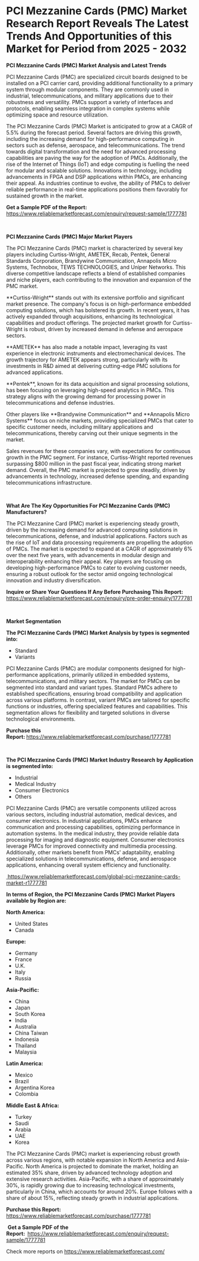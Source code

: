 <p><h1>PCI Mezzanine Cards (PMC) Market Research Report Reveals The Latest Trends And Opportunities of this Market for Period from 2025 - 2032</h1></p><p><strong>PCI Mezzanine Cards (PMC) Market Analysis and Latest Trends</strong></p>
<p><p>PCI Mezzanine Cards (PMC) are specialized circuit boards designed to be installed on a PCI carrier card, providing additional functionality to a primary system through modular components. They are commonly used in industrial, telecommunications, and military applications due to their robustness and versatility. PMCs support a variety of interfaces and protocols, enabling seamless integration in complex systems while optimizing space and resource utilization.</p><p>The PCI Mezzanine Cards (PMC) Market is anticipated to grow at a CAGR of 5.5% during the forecast period. Several factors are driving this growth, including the increasing demand for high-performance computing in sectors such as defense, aerospace, and telecommunications. The trend towards digital transformation and the need for advanced processing capabilities are paving the way for the adoption of PMCs. Additionally, the rise of the Internet of Things (IoT) and edge computing is fuelling the need for modular and scalable solutions. Innovations in technology, including advancements in FPGA and DSP applications within PMCs, are enhancing their appeal. As industries continue to evolve, the ability of PMCs to deliver reliable performance in real-time applications positions them favorably for sustained growth in the market.</p></p>
<p><strong>Get a Sample PDF of the Report:&nbsp;</strong> <a href="https://www.reliablemarketforecast.com/enquiry/request-sample/1777781?utm_campaign=3381&utm_medium=2&utm_source=Github&utm_content=ia&utm_term=06042025&utm_id=pci-mezzanine-cards-pmc">https://www.reliablemarketforecast.com/enquiry/request-sample/1777781</a></p>
<p>&nbsp;</p>
<p><strong>PCI Mezzanine Cards (PMC) Major Market Players</strong></p>
<p><p>The PCI Mezzanine Cards (PMC) market is characterized by several key players including Curtiss-Wright, AMETEK, Recab, Pentek, General Standards Corporation, Brandywine Communication, Annapolis Micro Systems, Technobox, TEWS TECHNOLOGIES, and Uniper Networks. This diverse competitive landscape reflects a blend of established companies and niche players, each contributing to the innovation and expansion of the PMC market.</p><p>**Curtiss-Wright** stands out with its extensive portfolio and significant market presence. The company's focus is on high-performance embedded computing solutions, which has bolstered its growth. In recent years, it has actively expanded through acquisitions, enhancing its technological capabilities and product offerings. The projected market growth for Curtiss-Wright is robust, driven by increased demand in defense and aerospace sectors.</p><p>**AMETEK** has also made a notable impact, leveraging its vast experience in electronic instruments and electromechanical devices. The growth trajectory for AMETEK appears strong, particularly with its investments in R&D aimed at delivering cutting-edge PMC solutions for advanced applications.</p><p>**Pentek**, known for its data acquisition and signal processing solutions, has been focusing on leveraging high-speed analytics in PMCs. This strategy aligns with the growing demand for processing power in telecommunications and defense industries.</p><p>Other players like **Brandywine Communication** and **Annapolis Micro Systems** focus on niche markets, providing specialized PMCs that cater to specific customer needs, including military applications and telecommunications, thereby carving out their unique segments in the market.</p><p>Sales revenues for these companies vary, with expectations for continuous growth in the PMC segment. For instance, Curtiss-Wright reported revenues surpassing $800 million in the past fiscal year, indicating strong market demand. Overall, the PMC market is projected to grow steadily, driven by advancements in technology, increased defense spending, and expanding telecommunications infrastructure.</p></p>
<p>&nbsp;</p>
<p><strong>What Are The Key Opportunities For PCI Mezzanine Cards (PMC) Manufacturers?</strong></p>
<p><p>The PCI Mezzanine Card (PMC) market is experiencing steady growth, driven by the increasing demand for advanced computing solutions in telecommunications, defense, and industrial applications. Factors such as the rise of IoT and data processing requirements are propelling the adoption of PMCs. The market is expected to expand at a CAGR of approximately 6% over the next five years, with advancements in modular design and interoperability enhancing their appeal. Key players are focusing on developing high-performance PMCs to cater to evolving customer needs, ensuring a robust outlook for the sector amid ongoing technological innovation and industry diversification.</p></p>
<p><strong>Inquire or Share Your Questions If Any Before Purchasing This Report:</strong> <a href="https://www.reliablemarketforecast.com/enquiry/pre-order-enquiry/1777781?utm_campaign=3381&utm_medium=2&utm_source=Github&utm_content=ia&utm_term=06042025&utm_id=pci-mezzanine-cards-pmc">https://www.reliablemarketforecast.com/enquiry/pre-order-enquiry/1777781</a></p>
<p>&nbsp;</p>
<p><strong>Market Segmentation</strong></p>
<p><strong>The PCI Mezzanine Cards (PMC) Market Analysis by types is segmented into:</strong></p>
<p><ul><li>Standard</li><li>Variants</li></ul></p>
<p><p>PCI Mezzanine Cards (PMC) are modular components designed for high-performance applications, primarily utilized in embedded systems, telecommunications, and military sectors. The market for PMCs can be segmented into standard and variant types. Standard PMCs adhere to established specifications, ensuring broad compatibility and application across various platforms. In contrast, variant PMCs are tailored for specific functions or industries, offering specialized features and capabilities. This segmentation allows for flexibility and targeted solutions in diverse technological environments.</p></p>
<p><strong>Purchase this Report:&nbsp;</strong><a href="https://www.reliablemarketforecast.com/purchase/1777781?utm_campaign=3381&utm_medium=2&utm_source=Github&utm_content=ia&utm_term=06042025&utm_id=pci-mezzanine-cards-pmc">https://www.reliablemarketforecast.com/purchase/1777781</a></p>
<p>&nbsp;</p>
<p><strong>The PCI Mezzanine Cards (PMC) Market Industry Research by Application is segmented into:</strong></p>
<p><ul><li>Industrial</li><li>Medical Industry</li><li>Consumer Electronics</li><li>Others</li></ul></p>
<p><p>PCI Mezzanine Cards (PMC) are versatile components utilized across various sectors, including industrial automation, medical devices, and consumer electronics. In industrial applications, PMCs enhance communication and processing capabilities, optimizing performance in automation systems. In the medical industry, they provide reliable data processing for imaging and diagnostic equipment. Consumer electronics leverage PMCs for improved connectivity and multimedia processing. Additionally, other markets benefit from PMCs' adaptability, enabling specialized solutions in telecommunications, defense, and aerospace applications, enhancing overall system efficiency and functionality.</p></p>
<p><a href="https://www.reliablemarketforecast.com/global-pci-mezzanine-cards-market-r1777781?utm_campaign=3381&utm_medium=2&utm_source=Github&utm_content=ia&utm_term=06042025&utm_id=pci-mezzanine-cards-pmc">&nbsp;https://www.reliablemarketforecast.com/global-pci-mezzanine-cards-market-r1777781</a></p>
<p><strong>In terms of Region, the PCI Mezzanine Cards (PMC) Market Players available by Region are:</strong></p>
<p>
    <p> <strong> North America: </strong>
        <ul>
            <li>United States</li>
            <li>Canada</li>
        </ul>
        </p> 
    <p> <strong> Europe: </strong>
        <ul>
            <li>Germany</li>
            <li>France</li>
            <li>U.K.</li>
            <li>Italy</li>
            <li>Russia</li>
        </ul>
        </p> 
    <p> <strong> Asia-Pacific: </strong>
        <ul>
            <li>China</li>
            <li>Japan</li>
            <li>South Korea</li>
            <li>India</li>
            <li>Australia</li>
            <li>China Taiwan</li>
            <li>Indonesia</li>
            <li>Thailand</li>
            <li>Malaysia</li>
        </ul>
        </p> 
    <p> <strong> Latin America: </strong>
        <ul>
            <li>Mexico</li>
            <li>Brazil</li>
            <li>Argentina Korea</li>
            <li>Colombia</li>
        </ul>
        </p> 
    <p> <strong> Middle East & Africa: </strong>
        <ul>
            <li>Turkey</li>
            <li>Saudi</li>
            <li>Arabia</li>
            <li>UAE</li>
            <li>Korea</li>
        </ul>
    </p>
    </p>
<p><p>The PCI Mezzanine Cards (PMC) market is experiencing robust growth across various regions, with notable expansion in North America and Asia-Pacific. North America is projected to dominate the market, holding an estimated 35% share, driven by advanced technology adoption and extensive research activities. Asia-Pacific, with a share of approximately 30%, is rapidly growing due to increasing technological investments, particularly in China, which accounts for around 20%. Europe follows with a share of about 15%, reflecting steady growth in industrial applications.</p></p>
<p><strong>Purchase this Report: </strong><a href="https://www.reliablemarketforecast.com/purchase/1777781?utm_campaign=3381&utm_medium=2&utm_source=Github&utm_content=ia&utm_term=06042025&utm_id=pci-mezzanine-cards-pmc">https://www.reliablemarketforecast.com/purchase/1777781</a></p>
<p>&nbsp;<strong>Get a Sample PDF of the Report:&nbsp;&nbsp;</strong><a href="https://www.reliablemarketforecast.com/enquiry/request-sample/1777781?utm_campaign=3381&utm_medium=2&utm_source=Github&utm_content=ia&utm_term=06042025&utm_id=pci-mezzanine-cards-pmc">https://www.reliablemarketforecast.com/enquiry/request-sample/1777781</a></p>
<p><strong></strong></p>
<p>Check more reports on <a href="https://www.reliablemarketforecast.com/?utm_campaign=3381&utm_medium=2&utm_source=Github&utm_content=ia&utm_term=06042025&utm_id=pci-mezzanine-cards-pmc">https://www.reliablemarketforecast.com/</a></p>
